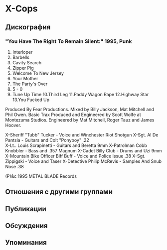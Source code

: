 # X-Cops



## Дискография

### "You Have The Right To Remain Silent:" 1995, Punk

1.  Interloper
2.  Barbells
3.  Cavity Search
4.  Zipper Pig
5.  Welcome To New Jersey
6.  Your Mother
7.  The Party's Over
8.  5 - 0
9.  Tune Up Time
10.Third Leg
11.Paddy Wagon Rape
12.Highway Star
13.You Fucked Up

Produced By Fear Productions.
Mixed by Billy Jackson, Mat Mitchell and Phil Owen.
Basic Trax Produced and Engineered by Scott Wolfe at Montezuma Studios.
Engineered by Mat Mitchell, Roger Tauz and James Hoover.

X-Sheriff  "Tubb" Tucker - Voice and Winchester Riot Shotgun
X-Sgt. Al De Pantsia - Guitars and Colt "Ponyboy" .22   
X-Lt.. Louis Scrapinetti - Guitars and Beretta 9mm
X-Patrolman Cobb Knobbler - Bass and .357 Magnum
X-Cadet Billy Club - Drums and Uzi 9mm
X-Mountain Bike Officer Biff Buff - Voice and Police Issue .38
X-Sgt. Zippigski - Voice and Taser
X-Detective Philip McRevis - Samples And Snub Nose .38

(P)&c 1995 METAL BLADE Records


## Отношения с другими группами


## Публикации


## Обсуждения


## Упоминания

